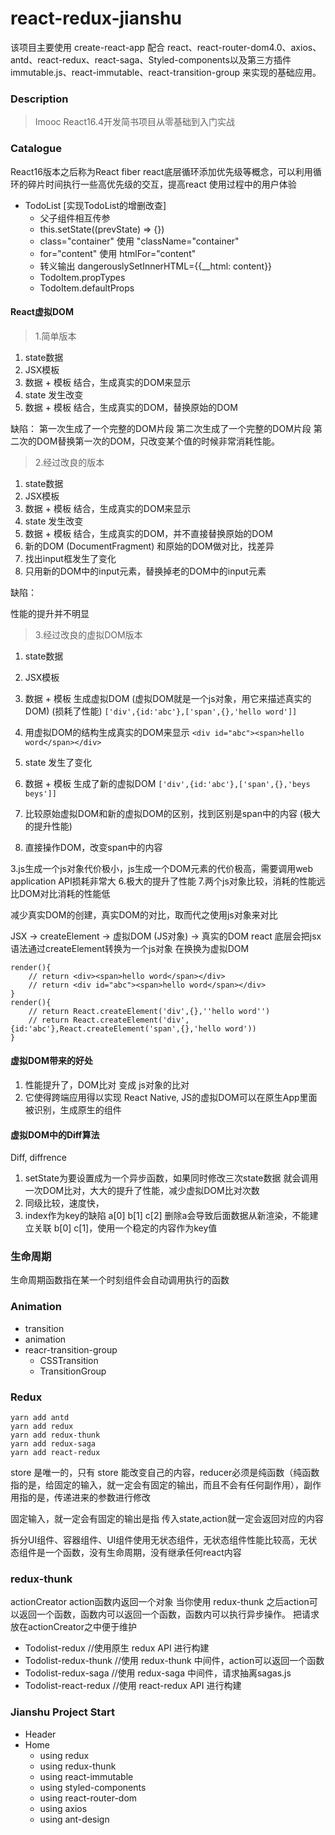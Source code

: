 # react-redux-jianshu

该项目主要使用 create-react-app 配合 react、react-router-dom4.0、axios、antd、react-redux、react-saga、Styled-components以及第三方插件immutable.js、react-immutable、react-transition-group 来实现的基础应用。

### Description

> Imooc React16.4开发简书项目从零基础到入门实战

### Catalogue

React16版本之后称为React fiber  react底层循环添加优先级等概念，可以利用循环的碎片时间执行一些高优先级的交互，提高react 使用过程中的用户体验  

- TodoList [实现TodoList的增删改查]
    - 父子组件相互传参
    - this.setState((prevState) => {})
    - class="container" 使用 "className="container"
    - for="content" 使用 htmlFor="content"
    - 转义输出 dangerouslySetInnerHTML={{__html: content}}
    - TodoItem.propTypes
    - TodoItem.defaultProps


#### React虚拟DOM

> 1.简单版本

1. state数据
2. JSX模板
3. 数据 + 模板 结合，生成真实的DOM来显示
4. state 发生改变
5. 数据 + 模板 结合，生成真实的DOM，替换原始的DOM

缺陷：
第一次生成了一个完整的DOM片段
第二次生成了一个完整的DOM片段
第二次的DOM替换第一次的DOM，只改变某个值的时候非常消耗性能。

> 2.经过改良的版本

1. state数据
2. JSX模板
3. 数据 + 模板 结合，生成真实的DOM来显示
4. state 发生改变
5. 数据 + 模板 结合，生成真实的DOM，并不直接替换原始的DOM
6. 新的DOM (DocumentFragment) 和原始的DOM做对比，找差异
7. 找出input框发生了变化
8. 只用新的DOM中的input元素，替换掉老的DOM中的input元素

缺陷：

性能的提升并不明显

> 3.经过改良的虚拟DOM版本

1. state数据
2. JSX模板

3. 数据 + 模板 生成虚拟DOM (虚拟DOM就是一个js对象，用它来描述真实的DOM) (损耗了性能)
`['div',{id:'abc'},['span',{},'hello word']]`

4. 用虚拟DOM的结构生成真实的DOM来显示
`<div id="abc"><span>hello word</span></div>`

5. state 发生了变化

6. 数据 + 模板 生成了新的虚拟DOM
`['div',{id:'abc'},['span',{},'beys beys']]`

7. 比较原始虚拟DOM和新的虚拟DOM的区别，找到区别是span中的内容 (极大的提升性能)
8. 直接操作DOM，改变span中的内容


3.js生成一个js对象代价极小，js生成一个DOM元素的代价极高，需要调用web application API损耗非常大
6.极大的提升了性能
7.两个js对象比较，消耗的性能远比DOM对比消耗的性能低

减少真实DOM的创建，真实DOM的对比，取而代之使用js对象来对比

JSX -> createElement -> 虚拟DOM (JS对象) -> 真实的DOM
react 底层会把jsx语法通过createElement转换为一个js对象 在换换为虚拟DOM
```
render(){
    // return <div><span>hello word</span></div>
    // return <div id="abc"><span>hello word</span></div>
}
render(){
    // return React.createElement('div',{},''hello word'')
    // return React.createElement('div',{id:'abc'},React.createElement('span',{},'hello word'))
}
```


#### 虚拟DOM带来的好处
1. 性能提升了，DOM比对 变成 js对象的比对
2. 它使得跨端应用得以实现 React Native, JS的虚拟DOM可以在原生App里面被识别，生成原生的组件

#### 虚拟DOM中的Diff算法

Diff, diffrence 

1. setState为要设置成为一个异步函数，如果同时修改三次state数据  就会调用一次DOM比对，大大的提升了性能，减少虚拟DOM比对次数
2. 同级比较，速度快，
3. index作为key的缺陷  a[0] b[1] c[2]   删除a会导致后面数据从新渲染，不能建立关联   b[0] c[1]，使用一个稳定的内容作为key值


### 生命周期
生命周期函数指在某一个时刻组件会自动调用执行的函数

### Animation
- transition
- animation
- reacr-transition-group
    - CSSTransition
    - TransitionGroup
    
    
### Redux

```
yarn add antd 
yarn add redux 
yarn add redux-thunk
yarn add redux-saga
yarn add react-redux
```


store 是唯一的，只有 store 能改变自己的内容，reducer必须是纯函数（纯函数指的是，给固定的输入，就一定会有固定的输出，而且不会有任何副作用），副作用指的是，传递进来的参数进行修改

固定输入，就一定会有固定的输出是指 传入state,action就一定会返回对应的内容

拆分UI组件、容器组件、UI组件使用无状态组件，无状态组件性能比较高，无状态组件是一个函数，没有生命周期，没有继承任何react内容

### redux-thunk

actionCreator action函数内返回一个对象
当你使用 redux-thunk 之后action可以返回一个函数，函数内可以返回一个函数，函数内可以执行异步操作。
把请求放在actionCreator之中便于维护

- Todolist-redux //使用原生 redux API 进行构建
- Todolist-redux-thunk //使用 redux-thunk 中间件，action可以返回一个函数
- Todolist-redux-saga //使用 redux-saga 中间件，请求抽离sagas.js
- Todolist-react-redux //使用 react-redux API 进行构建

### Jianshu Project Start
- Header
- Home
    - using redux
    - using redux-thunk
    - using react-immutable
    - using styled-components
    - using react-router-dom
    - using axios
    - using ant-design

 